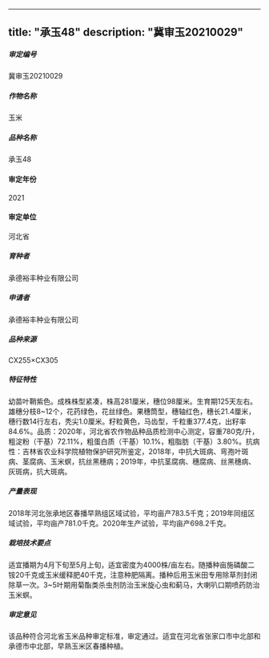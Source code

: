 
---
title: "承玉48"
description: "冀审玉20210029"
---
##### 审定编号 
冀审玉20210029

##### 作物名称
玉米

##### 品种名称
承玉48

#### 审定年份
2021	

#### 审定单位
河北省

##### 育种者
承德裕丰种业有限公司

##### 申请者
承德裕丰种业有限公司

##### 品种来源
CX255×CX305

##### 特征特性
幼苗叶鞘紫色。成株株型紧凑，株高281厘米，穗位98厘米。生育期125天左右。雄穗分枝8~12个，花药绿色，花丝绿色。果穗筒型，穗轴红色，穗长21.4厘米，穗行数14行左右，秃尖1.0厘米。籽粒黄色，马齿型，千粒重377.4克，出籽率84.6%。品质：2020年，河北省农作物品种品质检测中心测定，容重780克/升，粗淀粉（干基）72.11%，粗蛋白质（干基）10.1%，粗脂肪（干基）3.80%。抗病性：吉林省农业科学院植物保护研究所鉴定，2018年，中抗大斑病、弯孢叶斑病、茎腐病、玉米螟，抗丝黑穗病；2019年，中抗茎腐病、穗腐病、丝黑穗病、灰斑病，抗大斑病。

##### 产量表现
2018年河北张承地区春播早熟组区域试验，平均亩产783.5千克；2019年同组区域试验，平均亩产781.0千克。2020年生产试验，平均亩产698.2千克。

##### 栽培技术要点
适宜播期为4月下旬至5月上旬，适宜密度为4000株/亩左右。随播种亩施磷酸二铵20千克或玉米缓释肥40千克，注意种肥隔离。播种后用玉米田专用除草剂封闭除草一次。3~5叶期用菊酯类杀虫剂防治玉米旋心虫和蓟马，大喇叭口期喷药防治玉米螟。

##### 审定意见
该品种符合河北省玉米品种审定标准，审定通过。适宜在河北省张家口市中北部和承德市中北部，早熟玉米区春播种植。


